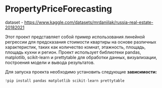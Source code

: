 # PropertyPriceForecasting
dataset - https://www.kaggle.com/datasets/mrdaniilak/russia-real-estate-20182021

Этот проект представляет собой пример использования линейной регрессии для предсказания стоимости квартиры на основе различных характеристик, таких как количество комнат, этажность, площадь, площадь кухни и регион. Проект использует библиотеки pandas, matplotlib, scikit-learn и prettytable для обработки данных, визуализации, построения модели и вывода результатов.

Для запуска проекта необходимо установить следующие **зависимости:**
```python
!pip install pandas matplotlib scikit-learn prettytable
```
